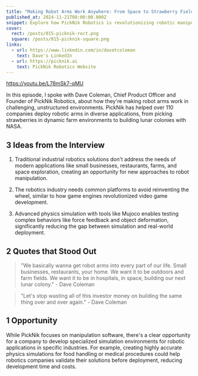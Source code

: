 ```yaml
---
title: "Making Robot Arms Work Anywhere: From Space to Strawberry Fields"
published_at: 2024-11-21T08:00:00.000Z
snippet: Explore how PickNik Robotics is revolutionizing robotic manipulation through their MoveIt Pro platform, enabling robots to work in challenging environments from space exploration to agriculture. Dave Coleman shares insights on the future of unstructured robotics.
cover:
  rect: /posts/015-picknik-rect.png
  square: /posts/015-picknik-square.png
links:
  - url: https://www.linkedin.com/in/davetcoleman
    text: Dave's LinkedIn
  - url: https://picknik.ai
    text: PickNik Robotics Website
---
```


https://youtu.be/L78mSk7-qMU

In this episode, I spoke with Dave Coleman, Chief Product Officer and Founder of
PickNik Robotics, about how they're making robot arms work in challenging,
unstructured environments. PickNik has helped over 110 companies deploy robotic
arms in diverse applications, from picking strawberries in dynamic farm
environments to building lunar colonies with NASA.

## 3 Ideas from the Interview

1. Traditional industrial robotics solutions don't address the needs of modern
   applications like small businesses, restaurants, farms, and space
   exploration, creating an opportunity for new approaches to robot
   manipulation.

2. The robotics industry needs common platforms to avoid reinventing the wheel,
   similar to how game engines revolutionized video game development.

3. Advanced physics simulation with tools like Mujoco enables testing complex
   behaviors like force feedback and object deformation, significantly reducing
   the gap between simulation and real-world deployment.

## 2 Quotes that Stood Out

> "We basically wanna get robot arms into every part of our life. Small
> businesses, restaurants, your home. We want it to be outdoors and farm fields.
> We want it to be in hospitals, in space, building our next lunar colony." -
> Dave Coleman

> "Let's stop wasting all of this investor money on building the same thing over
> and over again." - Dave Coleman

## 1 Opportunity

While PickNik focuses on manipulation software, there's a clear opportunity for
a company to develop specialized simulation environments for robotic
applications in specific industries. For example, creating highly accurate
physics simulations for food handling or medical procedures could help robotics
companies validate their solutions before deployment, reducing development time
and costs.
